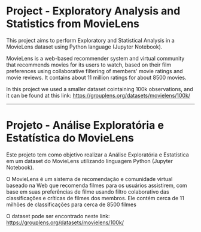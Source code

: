 # Project - Exploratory Analysis and Statistics from MovieLens

This project aims to perform Exploratory and Statistical Analysis in a MovieLens dataset using Python language (Jupyter Notebook).

MovieLens is a web-based recommender system and virtual community that recommends movies for its users to watch, based on their film preferences using collaborative filtering of members' movie ratings and movie reviews. It contains about 11 million ratings for about 8500 movies.

In this project we used a smaller dataset cointaining 100k observations, and it can be found at this link: https://grouplens.org/datasets/movielens/100k/

-----------------------------------------------------------------------------------------------------------------------------------

# Projeto - Análise Exploratória e Estatística do MovieLens

Este projeto tem como objetivo realizar a Análise Exploratória e Estatística em um dataset do MovieLens utilizando linguagem Python (Jupyter Notebook).

O MovieLens é um sistema de recomendação e comunidade virtual baseado na Web que recomenda filmes para os usuários assistirem, com base em suas preferências de filme usando filtro colaborativo das classificações e críticas de filmes dos membros. Ele contém cerca de 11 milhões de classificações para cerca de 8500 filmes

O dataset pode ser encontrado neste link: https://grouplens.org/datasets/movielens/100k/
